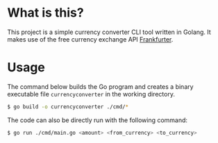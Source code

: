 # What is this?

This project is a simple currency converter CLI tool written in Golang. It makes use of the free currency exchange API [Frankfurter](www.frankfurter.app).


# Usage

The command below builds the Go program and creates a binary executable file `currencyconverter` in the working directory.

```bash
$ go build -o currencyconverter ./cmd/*
```

The code can also be directly run with the following command:
```bash
$ go run ./cmd/main.go <amount> <from_currency> <to_currency>
```
